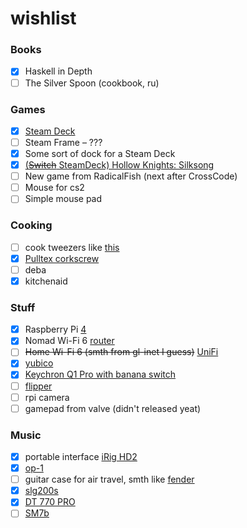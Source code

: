 # wishlist

### Books

- [x] Haskell in Depth
- [ ] The Silver Spoon (cookbook, ru)

### Games

- [x] [Steam Deck](https://store.steampowered.com/steamdeck)
- [ ] Steam Frame – ???
- [x] Some sort of dock for a Steam Deck
- [x] [(~~Switch~~ SteamDeck) Hollow Knights: Silksong](https://hollowknightsilksong.com/)
- [ ] New game from RadicalFish (next after CrossCode)
- [ ] Mouse for cs2
- [ ] Simple mouse pad

### Cooking

- [ ] cook tweezers like [this](https://www.amazon.com/Rivoean-Tweezers-Culinary-Stainless-Precision/dp/B0799NTCM3?ref_=fsclp_pl_dp_3)
- [x] [Pulltex corkscrew](https://www.pulltex.com/en/corkscrew/monza-corkscrew.html)
- [ ] deba
- [x] kitchenaid

### Stuff

- [x] Raspberry Pi [4](https://www.raspberrypi.com/products/raspberry-pi-4-model-b/) 
- [x] Nomad Wi-Fi 6 [router](https://www.gl-inet.com/products/gl-axt1800/)
- [ ] ~~Home Wi-Fi 6 (smth from gl-inet I guess)~~ [UniFi](https://ui.com/eu/en/cloud-gateways/wifi-integrated/dream-router)
- [x] [yubico](https://www.yubico.com/)
- [x] [Keychron Q1 Pro with banana switch](https://keychron.it/products/keychron-q1-pro-qmk-via-wireless-custom-mechanical-keyboard?variant=41703139377335)
- [ ] [flipper](https://flipperzero.one/)
- [ ] rpi camera
- [ ] gamepad from valve (didn't released yeat)

### Music

- [x] portable interface [iRig HD2](https://www.ikmultimedia.com/products/irighd2/)
- [x] [op-1](https://teenage.engineering/products/op-1)
- [ ] guitar case for air travel, smth like [fender](https://www.amazon.co.uk/dp/B01MTSVO2U?linkCode=gs2&tag=musiccritic0a-21)
- [x] [slg200s](https://europe.yamaha.com/en/products/musical_instruments/guitars_basses/silent_guitar/slg200_series/index.html)
- [x] [DT 770 PRO](https://www.beyerdynamic.de/p/dt-770-pro)
- [ ] [SM7b](https://www.amazon.de/-/en/dp/B0002E4Z8M/?psc=1)
